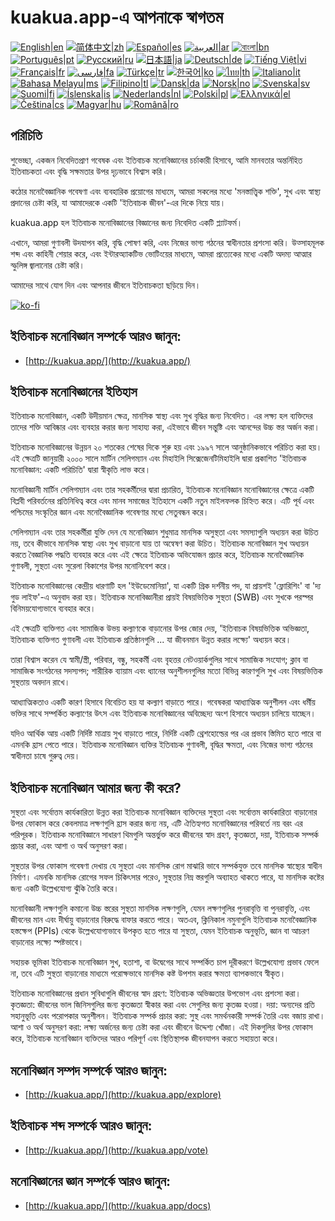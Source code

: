 # kuakua.app-এ আপনাকে স্বাগতম

[![English|en](https://img.shields.io/badge/lang-en-green.svg)](README.md)
[![简体中文|zh](https://img.shields.io/badge/lang-zh-red.svg)](README.zh.md)
[![Español|es](https://img.shields.io/badge/lang-es-yellow.svg)](README.es.md)
[![العربية|ar](https://img.shields.io/badge/lang-ar-lightgrey.svg)](README.ar.md)
[![বাংলা|bn](https://img.shields.io/badge/lang-bn-blue.svg)](README.bn.md)
[![Português|pt](https://img.shields.io/badge/lang-pt-brightgreen.svg)](README.pt.md)
[![Русский|ru](https://img.shields.io/badge/lang-ru-darkblue.svg)](README.ru.md)
[![日本語|ja](https://img.shields.io/badge/lang-ja-orange.svg)](README.ja.md)
[![Deutsch|de](https://img.shields.io/badge/lang-de-black.svg)](README.de.md)
[![Tiếng Việt|vi](https://img.shields.io/badge/lang-vi-darkgreen.svg)](README.vi.md)
[![Français|fr](https://img.shields.io/badge/lang-fr-blue.svg)](README.fr.md)
[![فارسی|fa](https://img.shields.io/badge/lang-fa-purple.svg)](README.fa.md)
[![Türkçe|tr](https://img.shields.io/badge/lang-tr-darkred.svg)](README.tr.md)
[![한국어|ko](https://img.shields.io/badge/lang-ko-cyan.svg)](README.ko.md)
[![ไทย|th](https://img.shields.io/badge/lang-th-gold.svg)](README.th.md)
[![Italiano|it](https://img.shields.io/badge/lang-it-darkorange.svg)](README.it.md)
[![Bahasa Melayu|ms](https://img.shields.io/badge/lang-ms-teal.svg)](README.ms.md)
[![Filipino|tl](https://img.shields.io/badge/lang-tl-pink.svg)](README.tl.md)
[![Dansk|da](https://img.shields.io/badge/lang-da-darkblue.svg)](README.da.md)
[![Norsk|no](https://img.shields.io/badge/lang-no-lightblue.svg)](README.no.md)
[![Svenska|sv](https://img.shields.io/badge/lang-sv-darkgreen.svg)](README.sv.md)
[![Suomi|fi](https://img.shields.io/badge/lang-fi-blue.svg)](README.fi.md)
[![Íslenska|is](https://img.shields.io/badge/lang-is-darkred.svg)](README.is.md)
[![Nederlands|nl](https://img.shields.io/badge/lang-nl-orange.svg)](README.nl.md)
[![Polski|pl](https://img.shields.io/badge/lang-pl-purple.svg)](README.pl.md)
[![Ελληνικά|el](https://img.shields.io/badge/lang-el-lightblue.svg)](README.el.md)
[![Čeština|cs](https://img.shields.io/badge/lang-cs-darkblue.svg)](README.cs.md)
[![Magyar|hu](https://img.shields.io/badge/lang-hu-red.svg)](README.hu.md)
[![Română|ro](https://img.shields.io/badge/lang-ro-green.svg)](README.ro.md)

## পরিচিতি

শুভেচ্ছা, একজন নিবেদিতপ্রাণ গবেষক এবং ইতিবাচক মনোবিজ্ঞানের চর্চাকারী হিসাবে, আমি মানবতার অন্তর্নিহিত ইতিবাচকতা এবং বৃদ্ধি সক্ষমতার উপর দৃঢ়ভাবে বিশ্বাস করি।

কঠোর মনোবৈজ্ঞানিক গবেষণা এবং ব্যবহারিক প্রয়োগের মাধ্যমে, আমরা সকলের মধ্যে 'মনস্তাত্ত্বিক শক্তি', সুখ এবং স্বাস্থ্য প্রদানের চেষ্টা করি, যা আমাদেরকে একটি 'ইতিবাচক জীবন'-এর দিকে নিয়ে যায়।

kuakua.app হল ইতিবাচক মনোবিজ্ঞানের বিজ্ঞানের জন্য নিবেদিত একটি প্ল্যাটফর্ম।

এখানে, আমরা গুণাবলী উদযাপন করি, বৃদ্ধি পোষণ করি, এবং নিজের ভাগ্য গঠনের স্বাধীনতার প্রশংসা করি। উত্সাহমূলক শব্দ এবং কাহিনী শেয়ার করে, এবং ইন্টারঅ্যাকটিভ ভোটিংয়ের মাধ্যমে, আমরা প্রত্যেকের মধ্যে একটি অদম্য আত্মার স্ফুলিঙ্গ জ্বালানোর চেষ্টা করি।

আমাদের সাথে যোগ দিন এবং আপনার জীবনে ইতিবাচকতা ছড়িয়ে দিন।

[![ko-fi](https://ko-fi.com/img/githubbutton_sm.svg)](https://ko-fi.com/X8X8XB8D5)


## ইতিবাচক মনোবিজ্ঞান সম্পর্কে আরও জানুন:

- [http://kuakua.app/](http://kuakua.app/)

## ইতিবাচক মনোবিজ্ঞানের ইতিহাস

ইতিবাচক মনোবিজ্ঞান, একটি উদীয়মান ক্ষেত্র, মানসিক স্বাস্থ্য এবং সুখ বৃদ্ধির জন্য নিবেদিত। এর লক্ষ্য হল ব্যক্তিদের তাদের শক্তি আবিষ্কার এবং ব্যবহার করার জন্য সাহায্য করা, এইভাবে জীবন সন্তুষ্টি এবং আনন্দের উচ্চ স্তর অর্জন করা।

ইতিবাচক মনোবিজ্ঞানের উন্নয়ন ২০ শতকের শেষের দিকে শুরু হয় এবং ১৯৯৭ সালে আনুষ্ঠানিকভাবে পরিচিত করা হয়। এই ক্ষেত্রটি জানুয়ারী ২০০০ সালে মার্টিন সেলিগম্যান এবং মিহাইলি সিক্সেজেনটিমিহাইলি দ্বারা প্রকাশিত 'ইতিবাচক মনোবিজ্ঞান: একটি পরিচিতি' দ্বারা স্বীকৃতি লাভ করে।

মনোবিজ্ঞানী মার্টিন সেলিগম্যান এবং তার সহকর্মীদের দ্বারা প্রচারিত, ইতিবাচক মনোবিজ্ঞান মনোবিজ্ঞানের ক্ষেত্রে একটি বিপ্লবী পরিবর্তনের প্রতিনিধিত্ব করে এবং মানব সমাজের ইতিহাসে একটি নতুন মাইলফলক চিহ্নিত করে। এটি পূর্ব এবং পশ্চিমের সংস্কৃতির জ্ঞান এবং মনোবৈজ্ঞানিক গবেষণার মধ্যে সেতুবন্ধন করে।

সেলিগম্যান এবং তার সহকর্মীরা যুক্তি দেন যে মনোবিজ্ঞান শুধুমাত্র মানসিক অসুস্থতা এবং সমস্যাগুলি অধ্যয়ন করা উচিত নয়, তবে কীভাবে মানসিক স্বাস্থ্য এবং সুখ বাড়ানো যায় তা অন্বেষণ করা উচিত। ইতিবাচক মনোবিজ্ঞান সুখ অধ্যয়ন করতে বৈজ্ঞানিক পদ্ধতি ব্যবহার করে এবং এই ক্ষেত্রে ইতিবাচক অভিযোজন প্রচার করে, ইতিবাচক মনোবৈজ্ঞানিক গুণাবলী, সুস্থতা এবং সুরেলা বিকাশের উপর মনোনিবেশ করে।

ইতিবাচক মনোবিজ্ঞানের কেন্দ্রীয় ধারণাটি হল 'ইউডেমোনিয়া', যা একটি গ্রিক দর্শনীয় পদ, যা প্রায়শই 'ফ্লোরিশিং' বা 'দ্য গুড লাইফ'-এ অনুবাদ করা হয়। ইতিবাচক মনোবিজ্ঞানীরা প্রায়ই বিষয়ভিত্তিক সুস্থতা (SWB) এবং সুখকে পরস্পর বিনিময়যোগ্যভাবে ব্যবহার করে।

এই ক্ষেত্রটি ব্যক্তিগত এবং সামাজিক উভয় কল্যাণকে বাড়ানোর উপর জোর দেয়, 'ইতিবাচক বিষয়ভিত্তিক অভিজ্ঞতা, ইতিবাচক ব্যক্তিগত গুণাবলী এবং ইতিবাচক প্রতিষ্ঠানগুলি ... যা জীবনমান উন্নত করার লক্ষ্যে' অধ্যয়ন করে।

তারা বিশ্বাস করেন যে স্বামী/স্ত্রী, পরিবার, বন্ধু, সহকর্মী এবং বৃহত্তর নেটওয়ার্কগুলির সাথে সামাজিক সংযোগ; ক্লাব বা সামাজিক সংগঠনের সদস্যপদ; শারীরিক ব্যায়াম এবং ধ্যানের অনুশীলনগুলির মতো বিভিন্ন কারণগুলি সুখ এবং বিষয়ভিত্তিক সুস্থতায় অবদান রাখে।

আধ্যাত্মিকতাও একটি কারণ হিসাবে বিবেচিত হয় যা কল্যাণ বাড়াতে পারে। গবেষকরা আধ্যাত্মিক অনুশীলন এবং ধর্মীয় ভক্তির সাথে সম্পর্কিত কল্যাণের উৎস এবং ইতিবাচক মনোবিজ্ঞানের অবিচ্ছেদ্য অংশ হিসাবে অধ্যয়ন চালিয়ে যাচ্ছেন।

যদিও আর্থিক আয় একটি নির্দিষ্ট মাত্রায় সুখ বাড়াতে পারে, নির্দিষ্ট একটি থ্রেশহোল্ডের পর এর প্রভাব স্তিমিত হতে পারে বা এমনকি হ্রাস পেতে পারে। ইতিবাচক মনোবিজ্ঞান ব্যক্তির ইতিবাচক গুণাবলী, বৃদ্ধির ক্ষমতা, এবং নিজের ভাগ্য গঠনের স্বাধীনতা চাষে গুরুত্ব দেয়।

## ইতিবাচক মনোবিজ্ঞান আমার জন্য কী করে?

সুস্থতা এবং সর্বোত্তম কার্যকারিতা উন্নত করা ইতিবাচক মনোবিজ্ঞান ব্যক্তিদের সুস্থতা এবং সর্বোত্তম কার্যকারিতা বাড়ানোর উপর ফোকাস করে কেবলমাত্র লক্ষণগুলি হ্রাস করার জন্য নয়, এটি ঐতিহ্যগত মনোবিজ্ঞানের পরিবর্তে নয় বরং এর পরিপূরক। ইতিবাচক মনোবিজ্ঞানে সাধারণ থিমগুলি অন্তর্ভুক্ত করে জীবনের স্বাদ গ্রহণ, কৃতজ্ঞতা, দয়া, ইতিবাচক সম্পর্ক প্রচার করা, এবং আশা ও অর্থ অনুসরণ করা।

সুস্থতার উপর ফোকাস গবেষণা দেখায় যে সুস্থতা এবং মানসিক রোগ মাঝারি ভাবে সম্পর্কযুক্ত তবে মানসিক স্বাস্থ্যের স্বাধীন নির্মাণ। এমনকি মানসিক রোগের সফল চিকিৎসার পরেও, সুস্থতার নিম্ন স্তরগুলি অব্যাহত থাকতে পারে, যা মানসিক কষ্টের জন্য একটি উল্লেখযোগ্য ঝুঁকি তৈরি করে।

মনোবিজ্ঞানী লক্ষণগুলি কমানো উচ্চ স্তরের সুস্থতা মানসিক লক্ষণগুলি, যেমন লক্ষণগুলির পুনরাবৃত্তি বা পুনরাবৃত্তি, এবং জীবনের মান এবং দীর্ঘায়ু বাড়ানোর বিরুদ্ধে বাফার করতে পারে। অতএব, ক্লিনিকাল নমুনাগুলি ইতিবাচক মনোবৈজ্ঞানিক হস্তক্ষেপ (PPIs) থেকে উল্লেখযোগ্যভাবে উপকৃত হতে পারে যা সুস্থতা, যেমন ইতিবাচক অনুভূতি, জ্ঞান বা আচরণ বাড়ানোর লক্ষ্যে স্পষ্টভাবে।

সহায়ক ভূমিকা ইতিবাচক মনোবিজ্ঞান সুখ, হতাশা, বা উদ্বেগের সাথে সম্পর্কিত চাপ দূরীকরণে উল্লেখযোগ্য প্রভাব ফেলে না, তবে এটি সুস্থতা বাড়ানোর মাধ্যমে পরোক্ষভাবে মানসিক কষ্ট উপশম করার ক্ষমতা ব্যাপকভাবে স্বীকৃত।

ইতিবাচক মনোবিজ্ঞানের প্রধান সুবিধাগুলি জীবনের স্বাদ গ্রহণ: ইতিবাচক অভিজ্ঞতার উপভোগ এবং প্রশংসা করা। কৃতজ্ঞতা: জীবনের ভাল জিনিসগুলির জন্য কৃতজ্ঞতা স্বীকার করা এবং সেগুলির জন্য কৃতজ্ঞ হওয়া। দয়া: অন্যদের প্রতি সহানুভূতি এবং পরোপকার অনুশীলন। ইতিবাচক সম্পর্ক প্রচার করা: সুস্থ এবং সমর্থনকারী সম্পর্ক তৈরি এবং বজায় রাখা। আশা ও অর্থ অনুসরণ করা: লক্ষ্য অর্জনের জন্য চেষ্টা করা এবং জীবনে উদ্দেশ্য খোঁজা। এই দিকগুলির উপর ফোকাস করে, ইতিবাচক মনোবিজ্ঞান ব্যক্তিদের আরও পরিপূর্ণ এবং স্থিতিস্থাপক জীবনযাপন করতে সহায়তা করে।

## মনোবিজ্ঞান সম্পদ সম্পর্কে আরও জানুন:

- [http://kuakua.app/](http://kuakua.app/explore)

## ইতিবাচক শব্দ সম্পর্কে আরও জানুন:

- [http://kuakua.app/](http://kuakua.app/vote)

## মনোবিজ্ঞানের জ্ঞান সম্পর্কে আরও জানুন:

- [http://kuakua.app/](http://kuakua.app/docs)
